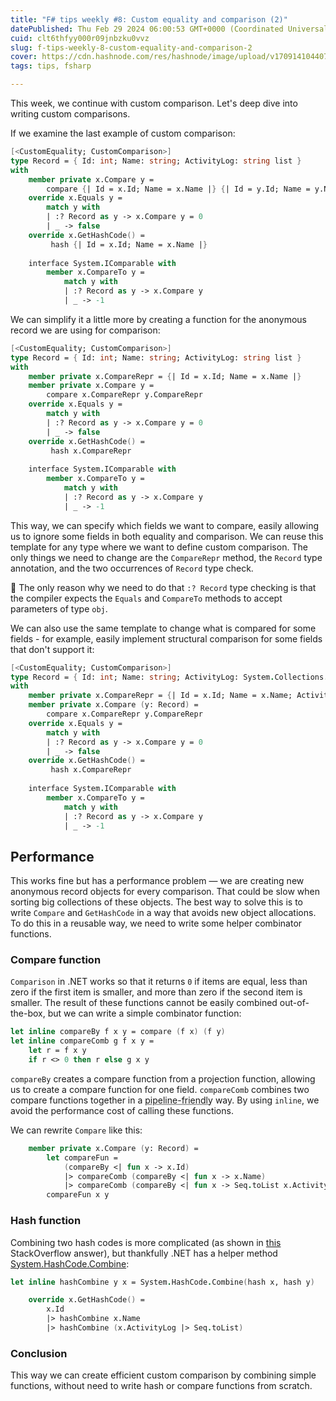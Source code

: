 ```yaml
---
title: "F# tips weekly #8: Custom equality and comparison (2)"
datePublished: Thu Feb 29 2024 06:00:53 GMT+0000 (Coordinated Universal Time)
cuid: clt6thfyy000r09jnbzku0vvz
slug: f-tips-weekly-8-custom-equality-and-comparison-2
cover: https://cdn.hashnode.com/res/hashnode/image/upload/v1709141044076/9cc7fa01-0da5-4ee0-b053-d5a74e41afe8.jpeg
tags: tips, fsharp

---
```


This week, we continue with custom comparison. Let's deep dive into writing custom comparisons.

If we examine the last example of custom comparison:

```fsharp
[<CustomEquality; CustomComparison>]
type Record = { Id: int; Name: string; ActivityLog: string list }
with    
    member private x.Compare y =
        compare {| Id = x.Id; Name = x.Name |} {| Id = y.Id; Name = y.Name |}
    override x.Equals y =
        match y with
        | :? Record as y -> x.Compare y = 0
        | _ -> false
    override x.GetHashCode() =
         hash {| Id = x.Id; Name = x.Name |}
    
    interface System.IComparable with
        member x.CompareTo y =
            match y with
            | :? Record as y -> x.Compare y
            | _ -> -1
```

We can simplify it a little more by creating a function for the anonymous record we are using for comparison:

```fsharp
[<CustomEquality; CustomComparison>]
type Record = { Id: int; Name: string; ActivityLog: string list }
with    
    member private x.CompareRepr = {| Id = x.Id; Name = x.Name |}
    member private x.Compare y =
        compare x.CompareRepr y.CompareRepr
    override x.Equals y =
        match y with
        | :? Record as y -> x.Compare y = 0
        | _ -> false
    override x.GetHashCode() =
         hash x.CompareRepr
    
    interface System.IComparable with
        member x.CompareTo y =
            match y with
            | :? Record as y -> x.Compare y
            | _ -> -1
```

This way, we can specify which fields we want to compare, easily allowing us to ignore some fields in both equality and comparison. We can reuse this template for any type where we want to define custom comparison. The only things we need to change are the `CompareRepr` method, the `Record` type annotation, and the two occurrences of `Record` type check.

🔎 The only reason why we need to do that `:? Record` type checking is that the compiler expects the `Equals` and `CompareTo` methods to accept parameters of type `obj`.

We can also use the same template to change what is compared for some fields - for example, easily implement structural comparison for some fields that don't support it:

```fsharp
[<CustomEquality; CustomComparison>]
type Record = { Id: int; Name: string; ActivityLog: System.Collections.Generic.List<string> }
with    
    member private x.CompareRepr = {| Id = x.Id; Name = x.Name; ActivityLog = x.ActivityLog |> Seq.toList |}
    member private x.Compare (y: Record) =
        compare x.CompareRepr y.CompareRepr
    override x.Equals y =
        match y with
        | :? Record as y -> x.Compare y = 0
        | _ -> false
    override x.GetHashCode() =
         hash x.CompareRepr
    
    interface System.IComparable with
        member x.CompareTo y =
            match y with
            | :? Record as y -> x.Compare y
            | _ -> -1
```

## Performance

This works fine but has a performance problem — we are creating new anonymous record objects for every comparison. That could be slow when sorting big collections of these objects. The best way to solve this is to write `Compare` and `GetHashCode` in a way that avoids new object allocations. To do this in a reusable way, we need to write some helper combinator functions.

### Compare function

`Comparison` in .NET works so that it returns `0` if items are equal, less than zero if the first item is smaller, and more than zero if the second item is smaller. The result of these functions cannot be easily combined out-of-the-box, but we can write a simple combinator function:

```fsharp
let inline compareBy f x y = compare (f x) (f y)
let inline compareComb g f x y =
    let r = f x y
    if r <> 0 then r else g x y
```

`compareBy` creates a compare function from a projection function, allowing us to create a compare function for one field. `compareComb` combines two compare functions together in a <abbr title="by switching order of f and g parameters">pipeline-friendly</abbr> way. By using `inline`, we avoid the performance cost of calling these functions.

We can rewrite `Compare` like this:

```fsharp
    member private x.Compare (y: Record) =
        let compareFun = 
            (compareBy <| fun x -> x.Id)
            |> compareComb (compareBy <| fun x -> x.Name) 
            |> compareComb (compareBy <| fun x -> Seq.toList x.ActivityLog)
        compareFun x y
```

### Hash function

Combining two hash codes is more complicated (as shown in [this](https://stackoverflow.com/a/27952689) StackOverflow answer), but thankfully .NET has a helper method [System.HashCode.Combine](https://learn.microsoft.com/en-us/dotnet/api/system.hashcode.combine?view=net-6.0#system-hashcode-combine-2(-0-1)):

```fsharp
let inline hashCombine y x = System.HashCode.Combine(hash x, hash y)
```

```fsharp
    override x.GetHashCode() =
        x.Id
        |> hashCombine x.Name
        |> hashCombine (x.ActivityLog |> Seq.toList)
```

### Conclusion

This way we can create efficient custom comparison by combining simple functions, without need to write hash or compare functions from scratch.